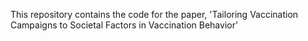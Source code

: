 This repository contains the code for the paper, 'Tailoring Vaccination Campaigns to Societal Factors in Vaccination Behavior'
